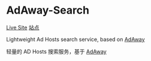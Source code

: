 # AdAway-Search
 
[Live Site](https://jiangtj-lab.github.io/AdAway-Search/) [站点](https://jiangtj-lab.github.io/AdAway-Search/)

Lightweight Ad Hosts search service, based on [AdAway](https://github.com/AdAway/AdAway)

轻量的 AD Hosts 搜索服务，基于 [AdAway](https://github.com/AdAway/AdAway)
